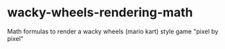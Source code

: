 # wacky-wheels-rendering-math
Math formulas to render a wacky wheels (mario kart) style game "pixel by pixel"
